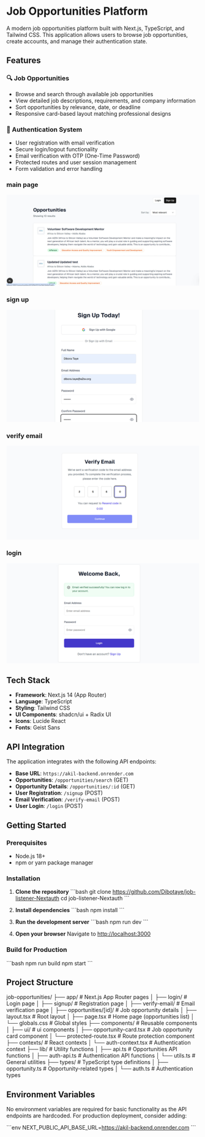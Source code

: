 # Job Opportunities Platform

A modern job opportunities platform built with Next.js, TypeScript, and Tailwind CSS. This application allows users to browse job opportunities, create accounts, and manage their authentication state.

## Features

### 🔍 Job Opportunities

- Browse and search through available job opportunities
- View detailed job descriptions, requirements, and company information
- Sort opportunities by relevance, date, or deadline
- Responsive card-based layout matching professional designs

### 🔐 Authentication System

- User registration with email verification
- Secure login/logout functionality
- Email verification with OTP (One-Time Password)
- Protected routes and user session management
- Form validation and error handling

### main page

![main page](./screenshots/main%20page.jpg)

### sign up

![signup](./screenshots/signup.jpg)

### verify email

![verify email](./screenshots/verifyimage.jpg)

### login

![login](./screenshots/loginpage.jpg)

## Tech Stack

- **Framework**: Next.js 14 (App Router)
- **Language**: TypeScript
- **Styling**: Tailwind CSS
- **UI Components**: shadcn/ui + Radix UI
- **Icons**: Lucide React
- **Fonts**: Geist Sans

## API Integration

The application integrates with the following API endpoints:

- **Base URL**: `https://akil-backend.onrender.com`
- **Opportunities**: `/opportunities/search` (GET)
- **Opportunity Details**: `/opportunities/:id` (GET)
- **User Registration**: `/signup` (POST)
- **Email Verification**: `/verify-email` (POST)
- **User Login**: `/login` (POST)

## Getting Started

### Prerequisites

- Node.js 18+
- npm or yarn package manager

### Installation

1. **Clone the repository**
   \`\`\`bash
   git clone https://github.com/Dibotaye/job-listener-Nextauth
   cd job-listener-Nextauth
   \`\`\`

2. **Install dependencies**
   \`\`\`bash
   npm install
   \`\`\`

3. **Run the development server**
   \`\`\`bash
   npm run dev
   \`\`\`

4. **Open your browser**
   Navigate to [http://localhost:3000](http://localhost:3000)

### Build for Production

\`\`\`bash
npm run build
npm start
\`\`\`

## Project Structure

job-opportunities/
├── app/                   # Next.js App Router pages
│ ├── login/               # Login page
│ ├── signup/              # Registration page
│ ├── verify-email/        # Email verification page
│ ├── opportunities/[id]/  # Job opportunity details
│ ├── layout.tsx           # Root layout
│ ├── page.tsx             # Home page (opportunities list)
│ └── globals.css          # Global styles
├── components/            # Reusable components
│ ├── ui/                  # ui components
│ ├── opportunity-card.tsx # Job opportunity card component
│ └── protected-route.tsx  # Route protection component
├── contexts/              # React contexts
│ └── auth-context.tsx     # Authentication context
├── lib/                   # Utility functions
│ ├── api.ts               # Opportunities API functions
│ ├── auth-api.ts          # Authentication API functions
│ └── utils.ts             # General utilities
├── types/                 # TypeScript type definitions
│ ├── opportunity.ts       # Opportunity-related types
│ └── auth.ts              # Authentication types



## Environment Variables

No environment variables are required for basic functionality as the API endpoints are hardcoded. For production deployment, consider adding:

\`\`\`env
NEXT_PUBLIC_API_BASE_URL=https://akil-backend.onrender.com
\`\`\`

